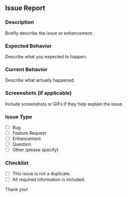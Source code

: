 ## Issue Report

### Description

Briefly describe the issue or enhancement.

### Expected Behavior

Describe what you expected to happen.

### Current Behavior

Describe what actually happened.

### Screenshots (if applicable)

Include screenshots or GIFs if they help explain the issue.

### Issue Type

- [ ] Bug
- [ ] Feature Request
- [ ] Enhancement
- [ ] Question
- [ ] Other (please specify)

### Checklist

- [ ] This issue is not a duplicate.
- [ ] All required information is included.

Thank you!
